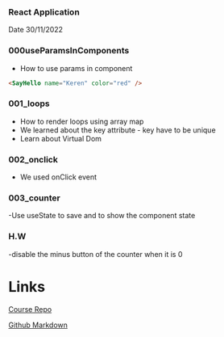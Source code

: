 ### React Application

Date 30/11/2022

### 000useParamsInComponents

- How to use params in component

```html
<SayHello name="Keren" color="red" />
```

### 001_loops

- How to render loops using array map
- We learned about the key attribute - key have to be unique
- Learn about Virtual Dom

### 002_onclick

- We used onClick event

### 003_counter

-Use useState to save and to show the component state

### H.W

-disable the minus button of the counter when it is 0

# Links

[Course Repo](https://github.com/bk-software/hu-react-redux)

[Github Markdown](https://docs.github.com/en/get-started/writing-on-github/getting-started-with-writing-and-formatting-on-github/basic-writing-and-formatting-syntax)
